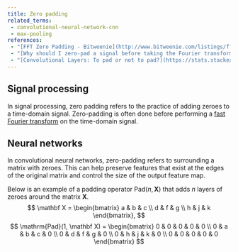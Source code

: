 ```yaml
---
title: Zero padding
related_terms:
 - convolutional-neural-network-cnn
 - max-pooling
references:
 - "[FFT Zero Padding - Bitweenie](http://www.bitweenie.com/listings/fft-zero-padding/)"
 - "[Why should I zero-pad a signal before taking the Fourier transform? - Statistics StackExchange](https://dsp.stackexchange.com/questions/741/why-should-i-zero-pad-a-signal-before-taking-the-fourier-transform)"
 - "[Convolutional Layers: To pad or not to pad?](https://stats.stackexchange.com/questions/246512/convolutional-layers-to-pad-or-not-to-pad)"
---
```

## Signal processing
In signal processing, zero padding refers to the practice of adding zeroes to a time-domain
signal. Zero-padding is often done before performing a [fast Fourier transform][1]
on the time-domain signal.

## Neural networks
In convolutional neural networks, zero-padding refers to surrounding a matrix with
zeroes. This can help preserve features that exist at the edges of the original
matrix and control the size of the output feature map.

Below is an example of a padding operator $\mathrm{Pad}(n, \mathbf X)$ that
adds $n$ layers of zeroes around the matrix $\mathbf X$.
$$
\mathbf X = 
\begin{bmatrix}
a & b & c \\
d & f & g \\
h & j & k
\end{bmatrix},
$$
$$
\mathrm{Pad}(1, \mathbf X) = 
\begin{bmatrix}
0 & 0 & 0 & 0 & 0 \\
0 & a & b & c & 0 \\
0 & d & f & g & 0 \\
0 & h & j & k & 0 \\
0 & 0 & 0 & 0 & 0
\end{bmatrix}
$$

[1]: /terms/fast-fourier-transform/